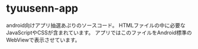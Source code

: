 # tyuusenn-app
android向けアプリ抽選あぷりのソースコード。
HTMLファイルの中に必要なJavaScriptやCSSが含まれています。
アプリではこのファイルをAndroid標準のWebViewで表示させています。
